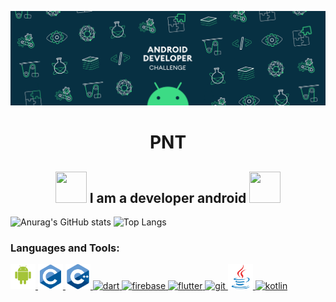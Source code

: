 [![MasterHead](banner_background.gif)]()
<h1 align="center">PNT</h1>

<div style="text-align: center">
  <h2> 
    <img src="http://petxinh.weebly.com/uploads/1/3/1/7/131737961/09ba6dbf97bdb9c01eac30f08896b959.gif" width="50" height="50"</img>
      I am a developer android 
    <img src="http://petxinh.weebly.com/uploads/1/3/1/7/131737961/09ba6dbf97bdb9c01eac30f08896b959.gif" width="50" height="50"</img>
  </h2>
</div>


<!-- <img align="right" alt="Coding" width="400" src= coding.gif> -->

<!-- <h3 align="left">Connect with me:</h3>
<p align="left">
<a href="https://linkedin.com/in/pnt123" target="blank"><img align="center" src="https://raw.githubusercontent.com/rahuldkjain/github-profile-readme-generator/master/src/images/icons/Social/linked-in-alt.svg" alt="pnt123" height="30" width="40" /></a>
<a href="https://stackoverflow.com/users/20595675" target="blank"><img align="center" src="https://raw.githubusercontent.com/rahuldkjain/github-profile-readme-generator/master/src/images/icons/Social/stack-overflow.svg" alt="20595675" height="30" width="40" /></a>
<a href="https://codeforces.com/profile/jiraiya" target="blank"><img align="center" src="https://raw.githubusercontent.com/rahuldkjain/github-profile-readme-generator/master/src/images/icons/Social/codeforces.svg" alt="jiraiya" height="30" width="40" /></a>
</p> -->


![Anurag's GitHub stats](https://github-readme-stats.vercel.app/api?username=pnthanggg&show_icons=true&theme=radical)
![Top Langs](https://github-readme-stats.vercel.app/api/top-langs/?username=pnthanggg&theme=radical)


<h3 align="left">Languages and Tools:</h3>
<p align="left"> <a href="https://developer.android.com" target="_blank" rel="noreferrer"> <img src="https://raw.githubusercontent.com/devicons/devicon/master/icons/android/android-original-wordmark.svg" alt="android" width="40" height="40"/> </a> <a href="https://www.cprogramming.com/" target="_blank" rel="noreferrer"> <img src="https://raw.githubusercontent.com/devicons/devicon/master/icons/c/c-original.svg" alt="c" width="40" height="40"/> </a> <a href="https://www.w3schools.com/cpp/" target="_blank" rel="noreferrer"> <img src="https://raw.githubusercontent.com/devicons/devicon/master/icons/cplusplus/cplusplus-original.svg" alt="cplusplus" width="40" height="40"/> </a> <a href="https://dart.dev" target="_blank" rel="noreferrer"> <img src="https://www.vectorlogo.zone/logos/dartlang/dartlang-icon.svg" alt="dart" width="40" height="40"/> </a> <a href="https://firebase.google.com/" target="_blank" rel="noreferrer"> <img src="https://www.vectorlogo.zone/logos/firebase/firebase-icon.svg" alt="firebase" width="40" height="40"/> </a> <a href="https://flutter.dev" target="_blank" rel="noreferrer"> <img src="https://www.vectorlogo.zone/logos/flutterio/flutterio-icon.svg" alt="flutter" width="40" height="40"/> </a> <a href="https://git-scm.com/" target="_blank" rel="noreferrer"> <img src="https://www.vectorlogo.zone/logos/git-scm/git-scm-icon.svg" alt="git" width="40" height="40"/> </a> <a href="https://www.java.com" target="_blank" rel="noreferrer"> <img src="https://raw.githubusercontent.com/devicons/devicon/master/icons/java/java-original.svg" alt="java" width="40" height="40"/> </a> <a href="https://kotlinlang.org" target="_blank" rel="noreferrer"> <img src="https://www.vectorlogo.zone/logos/kotlinlang/kotlinlang-icon.svg" alt="kotlin" width="40" height="40"/> </a> </p>
